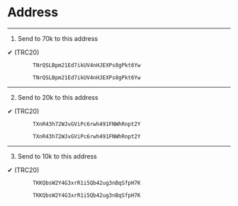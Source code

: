 # Address



----------------------------------------------

1. Send to 70k to this address

✔  (TRC20) 

            TNrQSLBpm21Ed7ikUV4nHJEXPs8gPkt6Yw
            
            TNrQSLBpm21Ed7ikUV4nHJEXPs8gPkt6Yw
            

----------------------------------------------
2. Send to 20k to this address 

✔  (TRC20) 

            TXnR43h72WJvGViPc6rwh491FNWhRnpt2Y
            
            TXnR43h72WJvGViPc6rwh491FNWhRnpt2Y            


----------------------------------------------
3. Send to 10k to this address
   
✔  (TRC20) 

            TKKQbsW2Y4G3xrR1i5Qb42ug3nBqSfpH7K
            
            TKKQbsW2Y4G3xrR1i5Qb42ug3nBqSfpH7K


            


